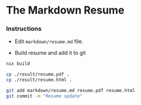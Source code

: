 The Markdown Resume
===================

### Instructions

* Edit `markdown/resume.md` file.

* Build resume and add it to git
```bash
nix build

cp ./result/resume.pdf .
cp ./result/resume.html .

git add markdown/resume.md resume.pdf resume.html
git commit -m "Resume update"
```
